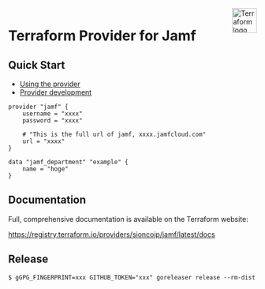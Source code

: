<a href="https://terraform.io">
    <img src="https://cdn.rawgit.com/hashicorp/terraform-website/master/content/source/assets/images/logo-hashicorp.svg" alt="Terraform logo" title="Terraform" align="right" height="50" />
</a>

# Terraform Provider for Jamf


## Quick Start

- [Using the provider](https://registry.terraform.io/providers/sioncojp/jamf/latest/docs)
- [Provider development](docs/DEVELOPMENT.md)

```hcl
provider "jamf" {
    username = "xxxx"
    password = "xxxx"

    # "This is the full url of jamf, xxxx.jamfcloud.com"
    url = "xxxx"
}

data "jamf_department" "example" {
    name = "hoge"
}
```

## Documentation

Full, comprehensive documentation is available on the Terraform website:

https://registry.terraform.io/providers/sioncojp/jamf/latest/docs

## Release

```shell
$ gGPG_FINGERPRINT=xxx GITHUB_TOKEN="xxx" goreleaser release --rm-dist
```
